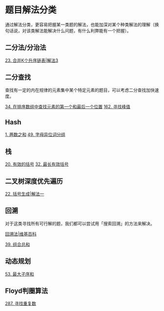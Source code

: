 # 题目解法分类

通过解法分类，更容易把握某一类题的解法，也能加深对某个种类解法的理解（换句话说，对该类解法能解决什么问题，有什么利弊能有一个把握）。

## 二分法/分治法

[23. 合并K个升序链表|解法3](src/main/java/net/teaho/algorhythm/leetcode/alg023mergeKLists/Solution3.java)


## 二分查找

查找有一定的内在规律的元素集中某个特定元素的题目，可以考虑二分查找加快速度。

[34. 在排序数组中查找元素的第一个和最后一个位置](src/main/java/net/teaho/algorhythm/leetcode/alg034/Solution.java)
[162. 寻找峰值](src/main/java/net/teaho/algorhythm/leetcode/alg162/Solution.java)

## Hash

[1. 两数之和](src/main/java/net/teaho/algorhythm/leetcode/alg001twoSum/Solution.java)
[49. 字母异位词分组](src/main/java/net/teaho/algorhythm/leetcode/alg049/Solution.java)


## 栈

[20. 有效的括号](src/main/java/net/teaho/algorhythm/leetcode/alg020validParentheses/Solution.java)
[32. 最长有效括号](src/main/java/net/teaho/algorhythm/leetcode/alg032longestValidParentheses/Solution2.java)


## 二叉树深度优先遍历

[22. 括号生成|解法一](src/main/java/net/teaho/algorhythm/leetcode/alg022/Solution.java)

## 回溯

对于这类寻找所有可行解的题，我们都可以尝试用「搜索回溯」的方法来解决。  

[回溯法|维基百科](https://zh.wikipedia.org/zh-hans/%E5%9B%9E%E6%BA%AF%E6%B3%95)

[39. 组合总和](src/main/java/net/teaho/algorhythm/leetcode/alg039combinationSum/Solution.java)


## 动态规划

[53. 最大子序和](src/main/java/net/teaho/algorhythm/leetcode/alg053/Solution.java)

## Floyd判圈算法

[287. 寻找重复数](src/main/java/net/teaho/algorhythm/leetcode/alg287/Solution.java)


